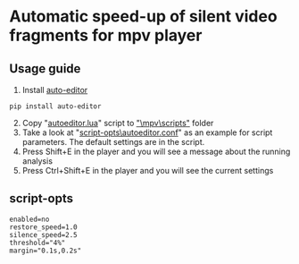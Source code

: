 # Automatic speed-up of silent video fragments for mpv player

## Usage guide
1. Install [auto-editor](https://github.com/WyattBlue/auto-editor)
```
pip install auto-editor
```
2. Copy "[autoeditor.lua](https://raw.githubusercontent.com/idMysteries/mpv-skip-silence/main/autoeditor.lua)" script to ["\mpv\scripts"](https://mpv.io/manual/master/#script-location) folder
3. Take a look at "[script-opts\autoeditor.conf](https://github.com/idMysteries/mpv-yt-dlp-files/blob/main/script-opts/autoeditor.conf)" as an example for script parameters. The default settings are in the script.
4. Press Shift+E in the player and you will see a message about the running analysis
5. Press Ctrl+Shift+E in the player and you will see the current settings

## script-opts
```
enabled=no
restore_speed=1.0
silence_speed=2.5
threshold="4%"
margin="0.1s,0.2s"
```
